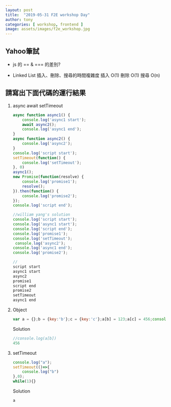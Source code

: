 ```yaml
---
layout: post
title:  "2019-05-31 F2E workshop Day"
author: tony
categories: [ workshop, frontend ]
image: assets/images/f2e_workshop.jpg
---
```


## Yahoo筆試
- js 的 == & === 的差別?
  
- Linked List 插入、刪除、搜尋的時間複雜度 
插入 O(1)
刪除 O(1)
搜尋 O(n)

## 請寫出下面代碼的運行結果
1. async await setTimeout
    ```javascript
    async function async1() {
        console.log('async1 start');
        await async2();
        console.log('async1 end');           
    }
    async function async2() {
        console.log('async2');
    }
    console.log('script start');
    setTimeout(function() {
        console.log('setTimeout');
    }, 0)
    async1();
    new Promise(function(resolve) {
        console.log('promise1');
        resolve();
    }).then(function() {
        console.log('promise2');
    });
    console.log('script end');
    
    ```
    ```javascript
    //william yang's solution
    console.log('script start');
    console.log('async1 start');
    console.log('script end');
    console.log('promise1');
    console.log('setTimeout');
     console.log('async2');
    console.log('async1 end');   
    console.log('promise2');
    
    //
    script start
    async1 start
    async2
    promise1
    script end
    promise2
    setTimeout
    async1 end
    
    ```

2. Object
    ```javascript
    var a = {};b = {key:'b'};c = {key:'c'};a[b] = 123;a[c] = 456;console.log(a[b]);
    
    ```
    Solution
    ```javascript
    //console.log(a[b])
    456
    ```

3. setTimeout
    ```javascript
    console.log("a");
    setTimeout(()=>{
        console.log("b")
    },0);
    while(1){}
    ```
    Solution
    ```javascript
    a
    ```
